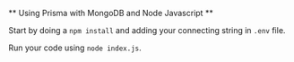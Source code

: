 ** Using Prisma with MongoDB and Node Javascript **

Start by doing a `npm install` and adding your connecting string in `.env` file.

Run your code using `node index.js`.

